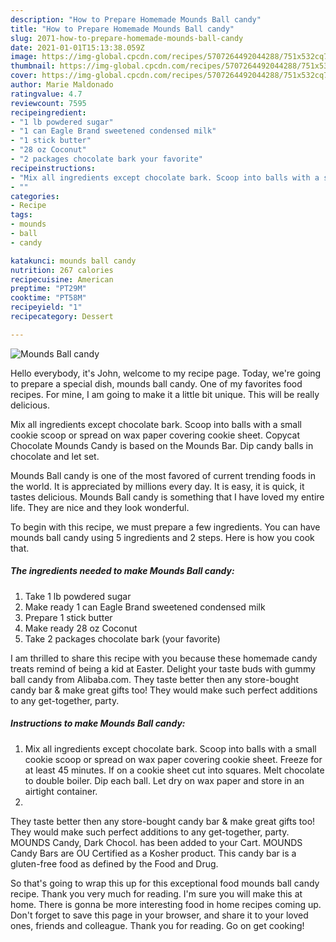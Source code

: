 ```yaml
---
description: "How to Prepare Homemade Mounds Ball candy"
title: "How to Prepare Homemade Mounds Ball candy"
slug: 2071-how-to-prepare-homemade-mounds-ball-candy
date: 2021-01-01T15:13:38.059Z
image: https://img-global.cpcdn.com/recipes/5707264492044288/751x532cq70/mounds-ball-candy-recipe-main-photo.jpg
thumbnail: https://img-global.cpcdn.com/recipes/5707264492044288/751x532cq70/mounds-ball-candy-recipe-main-photo.jpg
cover: https://img-global.cpcdn.com/recipes/5707264492044288/751x532cq70/mounds-ball-candy-recipe-main-photo.jpg
author: Marie Maldonado
ratingvalue: 4.7
reviewcount: 7595
recipeingredient:
- "1 lb powdered sugar"
- "1 can Eagle Brand sweetened condensed milk"
- "1 stick butter"
- "28 oz Coconut"
- "2 packages chocolate bark your favorite"
recipeinstructions:
- "Mix all ingredients except chocolate bark. Scoop into balls with a small cookie scoop or spread on wax paper covering cookie sheet. Freeze for at least 45 minutes. If on a cookie sheet cut into squares. Melt chocolate to double boiler. Dip each ball. Let dry on wax paper and store in an airtight container."
- ""
categories:
- Recipe
tags:
- mounds
- ball
- candy

katakunci: mounds ball candy 
nutrition: 267 calories
recipecuisine: American
preptime: "PT29M"
cooktime: "PT58M"
recipeyield: "1"
recipecategory: Dessert

---
```



![Mounds Ball candy](https://img-global.cpcdn.com/recipes/5707264492044288/751x532cq70/mounds-ball-candy-recipe-main-photo.jpg)

Hello everybody, it's John, welcome to my recipe page. Today, we're going to prepare a special dish, mounds ball candy. One of my favorites food recipes. For mine, I am going to make it a little bit unique. This will be really delicious.

Mix all ingredients except chocolate bark. Scoop into balls with a small cookie scoop or spread on wax paper covering cookie sheet. Copycat Chocolate Mounds Candy is based on the Mounds Bar. Dip candy balls in chocolate and let set.

Mounds Ball candy is one of the most favored of current trending foods in the world. It is appreciated by millions every day. It is easy, it is quick, it tastes delicious. Mounds Ball candy is something that I have loved my entire life. They are nice and they look wonderful.


To begin with this recipe, we must prepare a few ingredients. You can have mounds ball candy using 5 ingredients and 2 steps. Here is how you cook that.

<!--inarticleads1-->

##### The ingredients needed to make Mounds Ball candy:

1. Take 1 lb powdered sugar
1. Make ready 1 can Eagle Brand sweetened condensed milk
1. Prepare 1 stick butter
1. Make ready 28 oz Coconut
1. Take 2 packages chocolate bark (your favorite)


I am thrilled to share this recipe with you because these homemade candy treats remind of being a kid at Easter. Delight your taste buds with gummy ball candy from Alibaba.com. They taste better then any store-bought candy bar &amp; make great gifts too! They would make such perfect additions to any get-together, party. 

<!--inarticleads2-->

##### Instructions to make Mounds Ball candy:

1. Mix all ingredients except chocolate bark. Scoop into balls with a small cookie scoop or spread on wax paper covering cookie sheet. Freeze for at least 45 minutes. If on a cookie sheet cut into squares. Melt chocolate to double boiler. Dip each ball. Let dry on wax paper and store in an airtight container.
1. 


They taste better then any store-bought candy bar &amp; make great gifts too! They would make such perfect additions to any get-together, party. MOUNDS Candy, Dark Chocol. has been added to your Cart. MOUNDS Candy Bars are OU Certified as a Kosher product. This candy bar is a gluten-free food as defined by the Food and Drug. 

So that's going to wrap this up for this exceptional food mounds ball candy recipe. Thank you very much for reading. I'm sure you will make this at home. There is gonna be more interesting food in home recipes coming up. Don't forget to save this page in your browser, and share it to your loved ones, friends and colleague. Thank you for reading. Go on get cooking!
